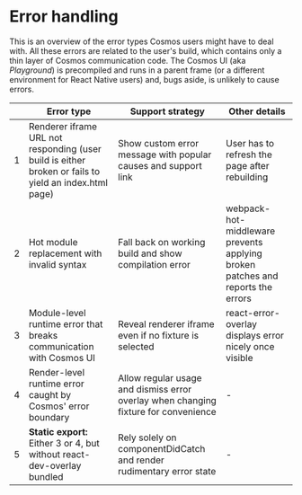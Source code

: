 # Error handling

This is an overview of the error types Cosmos users might have to deal with. All these errors are related to the user's build, which contains only a thin layer of Cosmos communication code. The Cosmos UI (aka _Playground_) is precompiled and runs in a parent frame (or a different environment for React Native users) and, bugs aside, is unlikely to cause errors.

|     | Error type                                                                                            | Support strategy                                                                    | Other details                                                                  |
| --- | ----------------------------------------------------------------------------------------------------- | ----------------------------------------------------------------------------------- | ------------------------------------------------------------------------------ |
| 1   | Renderer iframe URL not responding (user build is either broken or fails to yield an index.html page) | Show custom error message with popular causes and support link                      | User has to refresh the page after rebuilding                                  |
| 2   | Hot module replacement with invalid syntax                                                            | Fall back on working build and show compilation error                               | webpack-hot-middleware prevents applying broken patches and reports the errors |
| 3   | Module-level runtime error that breaks communication with Cosmos UI                                   | Reveal renderer iframe even if no fixture is selected                               | react-error-overlay displays error nicely once visible                         |
| 4   | Render-level runtime error caught by Cosmos' error boundary                                           | Allow regular usage and dismiss error overlay when changing fixture for convenience | -                                                                              |
| 5   | **Static export:** Either 3 or 4, but without react-dev-overlay bundled                               | Rely solely on componentDidCatch and render rudimentary error state                 | -                                                                              |
